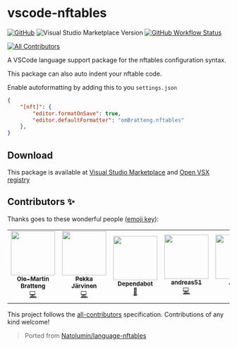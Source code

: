 # vscode-nftables

[![GitHub](https://img.shields.io/github/license/omBratteng/vscode-nftables?style=for-the-badge)](https://github.com/omBratteng/vscode-nftables/blob/32ae6147f4f625be877932532a40f6e31af14009/LICENSE)
![Visual Studio Marketplace Version](https://img.shields.io/visual-studio-marketplace/v/ombratteng.nftables?style=for-the-badge)
[![GitHub Workflow Status](https://img.shields.io/github/workflow/status/omBratteng/vscode-nftables/continuous-integration?label=CI%20Build&style=for-the-badge)](https://github.com/omBratteng/vscode-nftables/actions/workflows/continous-integration.yml)

<!-- ALL-CONTRIBUTORS-BADGE:START - Do not remove or modify this section -->
[![All Contributors](https://img.shields.io/badge/all_contributors-5-orange.svg?style=for-the-badge)](#contributors-)
<!-- ALL-CONTRIBUTORS-BADGE:END -->

A VSCode language support package for the nftables configuration syntax.

This package can also auto indent your nftable code.

Enable autoformatting by adding this to you `settings.json`

```json
{
    "[nft]": {
        "editor.formatOnSave": true,
        "editor.defaultFormatter": "omBratteng.nftables"
    },
}
```

## Download

This package is available at [Visual Studio Marketplace](https://marketplace.visualstudio.com/items?itemName=omBratteng.nftables) and [Open VSX registry](https://open-vsx.org/extension/omBratteng/nftables)

## Contributors ✨

Thanks goes to these wonderful people ([emoji key](https://allcontributors.org/docs/en/emoji-key)):

<!-- ALL-CONTRIBUTORS-LIST:START - Do not remove or modify this section -->
<!-- prettier-ignore-start -->
<!-- markdownlint-disable -->
<table>
  <tr>
    <td align="center"><a href="https://bratteng.sh/"><img src="https://avatars.githubusercontent.com/u/1681525?v=4?s=100" width="100px;" alt=""/><br /><sub><b>Ole-Martin Bratteng</b></sub></a><br /><a href="https://github.com/omBratteng/vscode-nftables/commits?author=omBratteng" title="Code">💻</a></td>
    <td align="center"><a href="http://raspi.fi"><img src="https://avatars.githubusercontent.com/u/132441?v=4?s=100" width="100px;" alt=""/><br /><sub><b>Pekka Järvinen</b></sub></a><br /><a href="https://github.com/omBratteng/vscode-nftables/commits?author=raspi" title="Code">💻</a></td>
    <td align="center"><a href="https://github.com/features/security"><img src="https://avatars.githubusercontent.com/u/27347476?v=4?s=100" width="100px;" alt=""/><br /><sub><b>Dependabot</b></sub></a><br /><a href="#tool-dependabot" title="Tools">🔧</a></td>
    <td align="center"><a href="https://github.com/andreas51"><img src="https://avatars.githubusercontent.com/u/46762314?v=4?s=100" width="100px;" alt=""/><br /><sub><b>andreas51</b></sub></a><br /><a href="https://github.com/omBratteng/vscode-nftables/commits?author=andreas51" title="Code">💻</a></td>
    <td align="center"><a href="https://github.com/alexisfrjp"><img src="https://avatars.githubusercontent.com/u/6713988?v=4?s=100" width="100px;" alt=""/><br /><sub><b>Alexis</b></sub></a><br /><a href="https://github.com/omBratteng/vscode-nftables/commits?author=alexisfrjp" title="Code">💻</a></td>
  </tr>
</table>

<!-- markdownlint-restore -->
<!-- prettier-ignore-end -->

<!-- ALL-CONTRIBUTORS-LIST:END -->

This project follows the [all-contributors](https://github.com/all-contributors/all-contributors) specification. Contributions of any kind welcome!

> Ported from [Natolumin/language-nftables](https://github.com/Natolumin/language-nftables)
